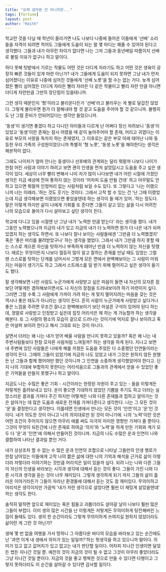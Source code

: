 ```yaml
---
title: "오래 살아본 건 아니지만..."
tags: [fortune]
layout: post
author: "Keith"
---
```


학교란 것을 다닐 때 학년이 올라가면 나도 나보다 나중에 들어온 이들에게 '선배' 소리 들을 자격이 되려면 적어도 그들에게 도움이 되는 말 몇 마디는 해줄 수 있어야 된다고 생각했다. 그들과 내가 아무런 차이가 없다면 나는 그저 그들과 동년배일 따름이지 선배로 불릴 이유가 없구나 하고 말이다. 

하다 못해 텃밭에서 기르는 작물도 어떤 것은 더디게 자라기도 하고 어떤 것은 생육이 굉장히 빠른 것들이 있게 마련 아닌가? 내가 그들에게 도움이 되지 못하면 그냥 내가 먼저 심어졌다는 이유로 나중에 심어진 것들에게 '선배 노릇'을 할 수는 없는 거다. 늦게 심어졌든 빨리 심어졌든 더디게 자라든 빨리 자라든 다 같은 작물이고 빨리 자란 만큼 아니면 더디게 자란만큼 그만의 장단점이 있을테니까. 

그런 생각 때문인지 '형'이라고 불리운다든가 '선배'라고 불리우는 게 별로 달갑진 않았다. 그렇게 불리우면 뭔가 더 잘해내야 할 것 같고 도움을 주어야 할 것 같으니까. 불행히도 난 그럴 준비가 안되어있다는 생각만 들었으니까. 

'동생'이 생기면 좋겠다 하고 다니던 아이들과 다르게 난 어쩌다 정신 차려보니 '동생'이 있었고 '동생'이란 존재는 잠시 어렸을 때 같이 놀아주어야 할 존재, 어리고 귀엽다는 이유로 부모의 사랑을 독차지 하는 존재였지, 그 이후로는 같은 부모 아래 태어난 나와 동등한 우리 가족의 구성원이었으니까 특별히 '형 노릇', '동생 노릇'을 해야한다는 생각은 해본적이 없다.  

그래도 나이차가 얼마 안나는 동생이나 선후배의 관계와는 달리 뭐랄까 나보다 나이가 한참 어린 사람과 이야기 하려고 보면 괜히 인생을 먼저 살았답시고 도움을 주고 싶은 생각이 있다. 세상이 너무 빨리 변해서 나이 차가 많이 나다보면 내가 어린 시절에 가졌던 생각은 지금 세상에 전혀 통하지 않는 것이라 '어차피 도움 안될 건데' 하고 아무말도 안하고 있으면 뭐랄까 인정머리 없는 사람처럼 보일 수도 있다. 또 그렇다고 '나는 이랬으니까 너는 이래라..'하는 것도 웃기는 것이다. 그래서 고작 할 수 있는 건 '난 그때 이랬었는데 지금 생각해보면 이랬었으면 좋았을텐데 하는 생각이 들 때가 있어..'하는 정도다. 말은 이렇게 하지만 삶이 나에게 기회를 또 준다면 그들이 살고 있는 삶을 다시 어려진 나의 모습으로 돌아가 다시 살아보고 싶단 생각이 든다. 

학교에 다니고 있을 시절엔 난 그냥 내가 '노력한 만큼 받는다' 라는 생각을 했다. 내가 그동안 노력했으니까 지금의 내가 있고 지금의 내가 더 노력하면 뭔가 더 나은 내가 되어있겠지 하는 생각도 하면서. 또 나보다 잘나 보이는 사람들에겐 '그만큼 더 노력했겠지' 혹은 '좋은 머리를 물려받았구나' 하는 생각을 했었다. 그래서 내가 그만큼 하지 못할 때는 스스로 게으른 자신을 탓하거나 부족하게 태어난 만큼 더 노력하지 않는 자신을 탓했다. 때로는 무엇이든지 나보다 월등히 많이 알고 잘하는 존재를 만날 때도 있었는 그럴 땐 스스로를 탓하는 단계를 넘어서서 그렇게 모든 면에서 완벽해보이는 그 사람이 미워지는 마음이 생기기도 하고 그래서 스트레스를 덜 받기 위해 멀어지고 싶은 생각이 들기도 했다.

잘 생각해보면 나란 사람도 누군가에게 사랑받고 싶은 마음이 들면 내 자신의 모자른 점보단 어떻게든 겸허해보이면서도 나 자신의 장점을 드러내보이려 하기 마련이지 싶다. 그러면 그럴 수록 그 사람에게 가까이 가려 하는 게 맞지 멀어지려는 마음을 갖는 것은 역시나 좋은 태도가 아니라는 생각이 든다. 흔히 사람이 누군가에게 사랑받고 싶다거나 좋은 느낌을 주려면 무조건 잘나고 완벽해보이기 보단 어설픈 구석이 있어야 된다 하는데, 정말로 사랑받고 인정받고 싶은데 짐짓 어리석은 체 하는 게 가능할까 하는 생각을 해본다. 또 그 사람의 평소의 모습이 겉으로 드러나는 것이기에 억지로 잘나 보이려고 혹은 어설퍼 보이려 한다고 해서 그대로 되는 것이 아니다. 

살면서 더러는 왜 나는 내가 얻어 배울 사람을 만나지 못하고 있을까? 혹은 왜 나는 내 주변사람들보다 한참 모자른 사람처럼 느껴질까? 하는 생각을 하게 된다. 지나고 보면 내 주변에 있던 사람들은 나에게 해를 끼쳤든 도움을 주었든 다 소중했던 인연들이라는 생각이 든다. 그때의 그들이 있었기에 지금의 나도 있었고 내가 그것은 원하지 않든 원했든 난 그들과 함께 했어야만 했던 것이니까 그 인연을 소중하게 생각했었어야 한다고. 단지 나의 기대에 부합하지 못한다는 어리석음으로 그들과의 관계에서 얻을 수 있었던 좋은 기억들을 만들지 못했구나 하고 말이다.

지금도 나는 수많은 좋은 기회 - 시간이라는 한정된 자원이 주고 있는 - 들을 이렇게든 저렇게든 흘려보내고 있다. 운이 좋으면 기대하지 않았던 기쁨을 주기도 하고 더러는 실망스러운 결과를 가져다 주긴 하지만 어떻게든 나와 다른 존재들과 접하고 알아가는 것은 살아가는 데 많은 도움과 새로운 전개를 가져다준다고 생각한다. 나는 그 모든 것이 '운'을 결정한다고 생각한다. 이를테면 인생에서 만나는 모든 것이 '인연'이고 '운'인 것이다. 내가 의도한 것이 아니고 나의 의지대로만 된 것이 아니기에. 나의 '노력'이란 것은 어떤 조건이 주어지지 않으면 아무리 애를 써도 지극히 미미한 영향만 가져다 줄 뿐이다. 그것이 무엇이 되든간에 나란 존재로 하여금 '의지'와 '노력'을 하게 만든 기회와 계기 모두 다 '운'과 '인연'에 의해서 만들어진 것이니까. 지금의 나도 수많은 운과 인연이 나와 결합하여 나타난 결과일 뿐인 거다.

내가 상상조차 할 수 없는 수 많은 운과 인연의 조합으로 나타날 그들만의 인생 행로가 한참 남아있는 이들에게 고작 나의 짦은 삶에 대한 나의 기억과 해석을 근거로 삶이 이렇더라 저렇더라 이야기하는 것만큼 어리석은 일이 있을까 싶다. 되려 나는 나와 다른 그들이 자신의 인생을 바라보는 시각과 생각에 대해서 듣는 것이 좋다. 그들이 가진 나와 다른 시각과 생각을 듣는 것이 너무 재미있다. 그렇게 생각하게 되기 까지 그들의 삶이 흘러온 이야기라든가 그들이 자라난 환경들에 대해서 듣는 것도 참 재미있다. 무의미하고 어리석은 생각이지만 가끔씩 '내가 저런 생각으로 살았다면 훨씬 더 재밌게 살았을텐데' 하는 생각도 한다.

솔직히 말하면 앞으로 재미있는 혹은 힘들고 괴롭더라도 살아갈 날이 나보다 훨씬 많은 그들이 부럽다. 이미 생의 많은 시간을 난 이렇게든 저렇게든 무의미하게 탕진해버린 느낌이 들때도 있다. 생의 한 순간이라도 그렇게 무의미하게 쓰여지길 원하지 않았더라도 삶이란 게 그런 것 아닌가? 

생에 몇 번 없을 여행을 가서 멍하니 그 아름다운 바다의 모습을 바라보고 있는 순간에도 난 '과연 이게 내 생에서 의미가 있는 일일까?'하는 헛생각을 하고 있으니까 말이다. 의미가 있고 없고 값어치가 있고 없고는 내가 판단할 일이다. 어차피 지나간 인생이면 달았든 썼든 지나간 것일 뿐. 예전의 것이 지금의 것이 될 수 없고 그것이 아무리 좋았더라도 그냥 지나간 것일 뿐이다. 지금의 것을 좋고 행복한 것으로 만들 수 있다면 다행이고 그렇지 못하더라도 이 순간을 살아갈 수 있다면 감사할 일이다. 